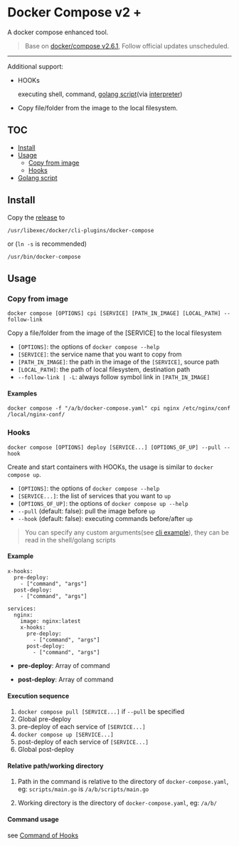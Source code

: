 # Docker Compose v2 +

A docker compose enhanced tool. 

> Base on [docker/compose v2.6.1](https://github.com/docker/compose), Follow official updates unscheduled.

---

Additional support: 

- HOOKs

  executing shell, command, [golang script](https://github.com/goplus/gop
  )(via [interpreter](https://github.com/goplus/igop))

- Copy file/folder from the image to the local filesystem.


## TOC

- [Install](#Install)
- [Usage](#Usage)
  - [Copy from image](#Copy-from-image)
  - [Hooks](#Hooks)
- [Golang script](#Golang-script)

## Install

Copy the [release](https://github.com/fly-studio/docker-compose/releases) to 
```
/usr/libexec/docker/cli-plugins/docker-compose 
```

or (`ln -s` is recommended)

```
/usr/bin/docker-compose
```

## Usage

### Copy from image

```
docker compose [OPTIONS] cpi [SERVICE] [PATH_IN_IMAGE] [LOCAL_PATH] --follow-link
```

Copy a file/folder from the image of the [SERVICE] to the local filesystem

- `[OPTIONS]`: the options of `docker compose --help`
- `[SERVICE]`: the service name that you want to copy from
- `[PATH_IN_IMAGE]`: the path in the image of the `[SERVICE]`, source path
- `[LOCAL_PATH]`: the path of local filesystem, destination path
- `--follow-link | -L`: always follow symbol link in `[PATH_IN_IMAGE]`

#### Examples

```
docker compose -f "/a/b/docker-compose.yaml" cpi nginx /etc/nginx/conf /local/nginx-conf/
```

### Hooks

```
docker compose [OPTIONS] deploy [SERVICE...] [OPTIONS_OF_UP] --pull --hook
```

Create and start containers with HOOKs, the usage is similar to `docker compose up`.

- `[OPTIONS]`: the options of `docker compose --help`
- `[SERVICE...]`: the list of services that you want to `up`
- `[OPTIONS_OF_UP]`: the options of `docker compose up --help`
- `--pull` (default: false): pull the image before `up`
- `--hook` (default: false): executing commands before/after `up`

> You can specify any custom arguments(see [cli example](docs/hooks-command.md#Quick-start)), they can be read in the shell/golang scripts

#### Example
```
x-hooks:
  pre-deploy:
    - ["command", "args"]  
  post-deploy:
    - ["command", "args"]
    
services:
  nginx:
    image: nginx:latest
    x-hooks:
      pre-deploy:
        - ["command", "args"]  
      post-deploy:
        - ["command", "args"]
```

- **pre-deploy**: Array of command

- **post-deploy**: Array of command

#### Execution sequence

1. `docker compose pull [SERVICE...]` if `--pull` be specified
2. Global pre-deploy 
3. pre-deploy of each service of `[SERVICE...]`
4. `docker compose up [SERVICE...]`
5. post-deploy of each service of `[SERVICE...]`
6. Global post-deploy

#### Relative path/working directory

1. Path in the command is relative to the directory of `docker-compose.yaml`,  eg: `scripts/main.go` is `/a/b/scripts/main.go`

2. Working directory is the directory of `docker-compose.yaml`, eg: `/a/b/`

#### Command usage

  see [Command of Hooks](docs/hooks-command.md)